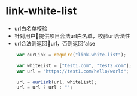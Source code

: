 # link-white-list

* url白名单校验
* 针对用户提供项目合法url白名单，校验url合法性
* url合法则返回url，否则返回false

```javascript
    var ourLink = require("link-white-list");

    var whiteList = ["test1.com", "test2.com"];
    var url = "https://test1.com/hello/world";

    url = ourLink(url, whiteList);
    url = url ? url : "";
```

